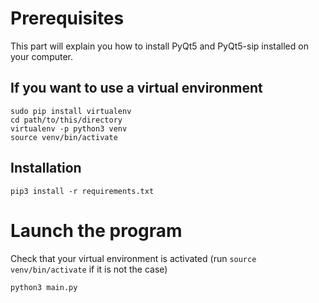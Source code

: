 # Prerequisites
This part will explain you how to install PyQt5 and PyQt5-sip installed on your computer.
## If you want to use a virtual environment
```
sudo pip install virtualenv
cd path/to/this/directory
virtualenv -p python3 venv
source venv/bin/activate
```
## Installation
```
pip3 install -r requirements.txt
```
# Launch the program
Check that your virtual environment is activated (run `source venv/bin/activate` if it is not the case)
```
python3 main.py
```
